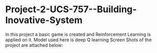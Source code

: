 # Project-2-UCS-757--Building-Inovative-System
In this project a basic game is created and Reinforcement Learning is applied on it. 
Model used here is deep Q learning
Screen Shots of the project are attached below:
